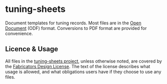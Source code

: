 # tuning-sheets

Document templates for tuning records.  Most files are in the [Open Document](https://en.wikipedia.org/wiki/OpenDocument) (ODF) format.  Conversions to PDF format are provided for convenience.

## Licence & Usage

All files in the [tuning-sheets project](https://github.com/glevand/tuning-sheets), unless otherwise noted, are covered by the [Fabricators Design License](https://github.com/glevand/tuning-sheets/blob/master/fabricators-design-license.txt).  The text of the license describes what usage is allowed, and what obligations users have if they choose to use any files.
